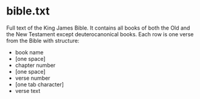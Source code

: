# bible.txt

Full text of the King James Bible. It contains all books of both the Old and the New Testament except deuterocanonical books. 
Each row is one verse from the Bible with structure:
* book name
* [one space]
* chapter number
* [one space]
* verse number
* [one tab character]
* verse text